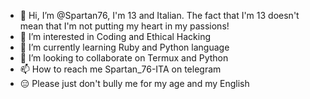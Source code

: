 - 👋 Hi, I’m @Spartan76, I'm 13 and Italian. The fact that I'm 13 doesn't mean that I'm not putting my heart in my passions!
- 👀 I’m interested in Coding and Ethical Hacking
- 🌱 I’m currently learning Ruby and Python language
- 💞️ I’m looking to collaborate on Termux and Python
- 📫 How to reach me Spartan_76-ITA on telegram 
- 😑 Please just don't bully me for my age and my English

<!---
Spartan76/Spartan76 is a ✨ special ✨ repository because its `README.md` (this file) appears on your GitHub profile.
You can click the Preview link to take a look at your changes.
--->
